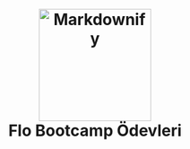 
<h1 align="center">
  <br>
  <a href="(https://www.flo.com.tr/)"><img src="https://image.winudf.com/v2/image1/Y29tLmZsby5heWFra2FiaV9pY29uXzE2NjcyNDI4NDJfMDY1/icon.png?w=&fakeurl=1" alt="Markdownify" width="200"></a>
  <br>
  Flo Bootcamp Ödevleri
  <br>
</h1>



